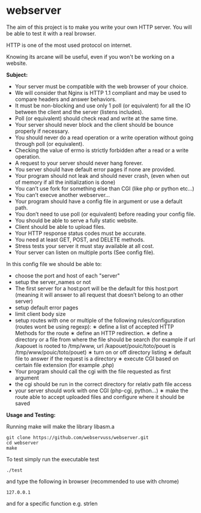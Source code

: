 # webserver

The aim of this project is to make you write your own HTTP server. You will be able to test it with a real browser. 

HTTP is one of the most used protocol on internet. 

Knowing its arcane will be useful, even if you won't be working on a website.


**Subject:**
- Your server must be compatible with the web browser of your choice.
- We will consider that Nginx is HTTP 1.1 compliant and may be used to compare headers and answer behaviors.
- It must be non-blocking and use only 1 poll (or equivalent) for all the IO between the client and the server (listens includes).
- Poll (or equivalent) should check read and write at the same time.
- Your server should never block and the client should be bounce properly if necessary.
- You should never do a read operation or a write operation without going through poll (or equivalent).
- Checking the value of errno is strictly forbidden after a read or a write operation.
- A request to your server should never hang forever.
- You server should have default error pages if none are provided.
-  Your program should not leak and should never crash, (even when out of memory if all the initialization is done)
- You can’t use fork for something else than CGI (like php or python etc...)
- You can’t execve another webserver...
- Your program should have a config file in argument or use a default path.
- You don’t need to use poll (or equivalent) before reading your config file.
- You should be able to serve a fully static website.
- Client should be able to upload files.
- Your HTTP response status codes must be accurate.
- You need at least GET, POST, and DELETE methods.
- Stress tests your server it must stay available at all cost.
- Your server can listen on multiple ports (See config file).

In this config file we should be able to: 
  - choose the port and host of each "server"
  - setup the server_names or not
  - The first server for a host:port will be the default for this host:port (meaning it will answer to all request that doesn’t belong to an other server)
  - setup default error pages
  - limit client body size
  - setup routes with one or multiple of the following rules/configuration (routes wont be using regexp):
    ∗ define a list of accepted HTTP Methods for the route
    ∗ define an HTTP redirection.
    ∗ define a directory or a file from where the file should be search (for example if url /kapouet is rooted to /tmp/www, url /kapouet/pouic/toto/pouet is /tmp/www/pouic/toto/pouet)
    ∗ turn on or off directory listing
    ∗ default file to answer if the request is a directory
    ∗ execute CGI based on certain file extension (for example .php)
  -  Your program should call the cgi with the file requested as first argument
  - the cgi should be run in the correct directory for relativ path file access
  - your server should work with one CGI (php-cgi, python...)
    ∗ make the route able to accept uploaded files and configure where it should be saved
    
 
**Usage and Testing:**

Running make will make the library libasm.a

```
git clone https://github.com/webservuss/webserver.git
cd webserver
make
```

To test simply run the executable test

```
./test
```
and type the following in browser (recommended to use with chrome)
```
127.0.0.1
```

and for a specific function e.g. strlen
